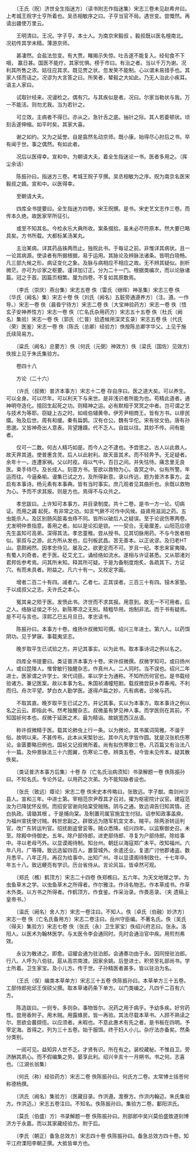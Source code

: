 <!-- { "loadSidebar": true } -->
　　〔王氏（贶）济世全生指迷方〕（读书附志作指迷集）宋志三卷未见赵希弁曰。上考城王贶字士亨所着也。吴丞相敏序之曰。子亨当官不局。遇世变。尝慨然。再请出疆使万里云。

　　王明清曰。王况。字子亨。本士人。为南京宋毅叔 。毅叔既以医名檀南北。况初传其学未精。薄游京师。

　　甚凄然。会盐法忽变。有大贾。睹揭示失惊。吐舌遂不能复入。经旬食不下咽， 赢日甚。国医不能疗。其家忧惧。榜于市曰。有治之者。当以千万为谢。况利其所售之浓。姑往应其求。既见贾之状。忽发笑不能制。心以谓未易措手也。其家人怪而诘之。况谬为大言答之曰。所笑者，辇毂之大如此。乃无人治此小疾耳。语主人家曰。

　　试取针经来。况谩检之。偶有穴。与其疾似是者。况曰。尔家当勒状与我。万一不能活。则勿尤我。当为若针之。

　　可立效。主病者不得已。亦从之。急针舌之底。抽针之际。其人若委顿状。顷刻舌遂伸缩。如平时矣。其家大喜。

　　谢之如约。又为之延誉。自是翕然名动京师。既小康。始得尽心肘后之书。卒有闻于世。事之偶然。有如此者。

　　况后以医得幸。宣和中。为朝请大夫。着全生指迷论一书。医者多用之。（挥尘余话）

　　陈振孙曰。指迷方三卷。考城王贶子亨撰。吴丞相敏为之序。贶为南京名医宋毅叔之婿。宣和中。以医得幸。

　　至朝请大夫。

　　四库全书提要曰。全生指迷方四卷。宋王贶撰。是书。宋史艺文志作三卷。而传本久绝。故医家罕所征引。

　　或至不知其名。今检永乐大典所收。案条掇拾。虽未必尽符原本。然大要已略具矣。方书所载。大都标某汤某丸。

　　主治某病。详其药品铢两而止。独贶此书。于每证之前。非惟详其病状。且一一论其病源。使读者有所据根据，易于运用。其脉论及辨脉法诸条。皆明白晓畅。凡三部九候之形。病证变化之象。及脉与病相应不相应之故。无不辨其疑似。剖析微茫。亦可为诊家之枢要。谨详加订正。分为二十一门。根据类编次，而以论脉诸篇。冠之于首。因篇页相繁。厘为四卷。不复如其原数焉。

　　〔李氏（崇庆）燕台集〕宋志五卷 佚〔雷氏（继晖）神圣集〕宋志三卷 佚〔华氏（阙名）集〕宋志十卷 佚〔刘氏（阙名）五脏旁通遵养方〕（注。遵。一作导。）宋志一卷 佚〔晨昏宁待方〕宋志二卷 佚〔大宝神验药方〕宋志一卷 佚〔悟玄子安神养性方〕宋志一卷 佚〔亡名氏杂用药方〕宋志五十五卷 佚〔杜氏（阙名）集验〕宋志一卷 佚〔郭氏（仁普）拾遗候用深灵玄录〕宋志五卷 佚〔代氏（荣）医鉴〕宋志一卷 佚〔陈氏（总卿）经验方〕佚按陈总卿字华父。上见于施氏续简易方。

　　〔粱氏（阙名）总要方〕佚〔何氏（元弼）神效方〕佚〔梁氏（国佐）见效方〕佚按上见于朱氏集验方。

　　卷四十八

　　方论（二十六）

　　〔许氏（叔微）普济本事方〕宋志十二卷 存自序曰。医之道大矣。可以养生。可以全身。可以尽年。可以利天下与来世。是非浅识者所能为也。苟精此道者。通神明夺造化。擅回生起死之功。则精神之运。必有默相于冥冥之中者。岂可谓之艺与技术为等耶。窃疑上古之时。如岐伯辅黄帝。伊芳尹相商王。皆有方书。以瘳民瘼。殆及后世。周有和缓。秦有扁鹊。汉有仓公。魏有华佗。宋有徐文伯。唐有孙思邈。又皆神奇出人意表。背望踵蹑。代不乏人。自兹以往。其妙不传。间有能者。

　　仅可一二数。何古人精巧如是。而今人之不逮也。予尝思之。古人以此救人。故天畀其道。使普惠含灵。后人以此射利。故天啬其术。而不轻畀予。无足疑者。余年十一。连遭家祸。父以时疫。母以气中。百日之间。并失怙恃。痛念里无良医。束手待尽。及长成人。刻意方书。誓欲以救物为心。杳冥之中。似有所警。年运而往。今逼桑榆。谩集已试之方。及所得新意。录以传远，题为普济本事方。孟启有本事诗。杨元素有本事典。皆有当时事实。庶几观者见其曲折也。余既以救物为心。予而不求其报。则是方也。焉得不与众共之。

　　孝忠跋曰。上许知可本事方。并目录制度。共十二卷。是书一方一论。切病证。而用之蠲 起死。有非常之功。如言气厥不可作中风候。益肾用滋润之药。五虫能杀人。及区别肠风脏毒虫痔不同。皆所以破后人之疑误。至于论说伤寒两卷。尤发明仲景指意。善用之者。如以是论扣是锁。一一契合。无毫厘差。山阳范应德先生盖知可高弟。深得其法。孝忠童稚。尝从授书。见其切脉用药。不与今医者相似。家叔与之游。此方所从发也，后刊板武昌。苦无善本。以正讹谬。及归老HT 山。意颇阙然。因孝忠侍见。屡及之。欲更定而不可。岁且一纪。孝忠来宦夷陵。有蜀人刘奇者。老于医。砭艾尤工。诵经络如流水。遂相与许证甚悉。又从鄂渚刘君邦佐参考焉。问其所未知。释其所可疑。于是为备制度炮炙。各疏其下。方证 穴。有而未具者。附益之。凡六十有一。又校定字画。

　　增者二百二十有四。减者六。乙者七。正其误者。三百三十有四。锓木家塾。于以成叔父之志。夫许氏之本心。

　　冤其亲之陨于医。发愤此书。济世而不求其报。用意到。故无一不可用者。后之人。络脉证侯之不分。新陈寒凉之无别。精粗毕用。炮制非法。而于书有疑焉。是不可与言也。淳熙乙巳五月旦日。孝忠读书。

　　陈振孙曰。本事方十卷。维扬许叔微知可撰。绍兴三年进士。第六人。以药饵阴功。见于梦寐。事载夷坚志。

　　晚岁取平生已试验之方。并记其事实。以为此书。取本事诗词之例以名之。

　　四库全书提要曰。类证普济本事方十卷。宋许叔微撰。叔微字知可。或曰扬州人。或曰昆陵人。惟曾敏行独醒杂志。作真州人。二人同时。当不误也。绍兴二年进士。医家谓之许学士。宋代词臣。率以学士为通称。不知所历何官也。是书载经验诸方。兼记医案。故以本事为名。朱国祯涌幢短剧。载叔微尝获乡荐春闱。不利而归。舟次平望。梦白衣人勤学医。遂得卢扁之妙。凡有病者。诊候与药。

　　不取其直。晚岁取平生已试之方。并记其事。实以为本事方。取本事诗之例以名之云云。即指此书。然考独醒杂志。叔微虽有梦见神人事。而学医则在其前。不知国祯何本也。叔微于延医之术。最为精诣。故姚宽西汉丛语。

　　称许叔微精于医。载其论肺虫上行一条。以为微论。其书属词简雅。不谐于俗。故明以来。不甚传布。此本从宋椠钞出。其中凡丸字皆作圆。犹是汉张机伤寒论。金匮要略旧例也。国祯又记叔微所着。尚有拟伤寒歌三卷。凡百篇又有治法八十一篇。及仲景脉法三十六图翼，伤寒论二卷。辨类五卷。今皆未见传本。疑其散佚矣。

　　〔类证普济本事方后集〕十卷 存〔亡名氏治病须知〕书录解题一卷 佚陈振孙曰。不知名氏。专论外证。以用药之次弟。为不能知脉者设也。

　　〔张氏（致远）瘴论〕宋志二卷 佚宋史本传略曰。张致远。字子猷。南剑州沙县人。宣和三年。中进士第。宰相范宗尹荐其才召对。擢为枢密院计议官。建寇范汝为已降犹怀反侧。而招安官谢向陆棠受贼赂。阴与之通。致远谒告归知其情。还白执政。请锄其根 。于是捕向棠。及制置司属官施宜生付狱。诏参知政事盖庾。为福州宣抚使讨贼。韩世忠副之。辟致远为随军机宜文本。贼平。除两浙转运判官。改广东转运判官。招抚剧盗曾衮等。贼众悉降。绍兴四年。以监察御史召。未至。除殿中侍御史。五年。除户部侍郎。进吏部侍郎、寻复为户部侍郎。除给事中。寻以老母丐外。以显谟阁待制。知台州。朝廷以海寇郑广未平。改知福州。六年八月。广等降。致远选留四百人。置营城外。余遣还业。复遣广讨他郡诸盗。数月悉平。八年正月。再召为给事中。出知广州。寻以显谟阁待制致仕。十七年卒。年五十八。致远鲠亮有学识。历台省侍从。言论风旨。皆卓然可观。

　　〔郑氏（樵）鹤顶方〕宋志二十四卷 佚郑樵曰。五六年。为天文地理之学。为虫鱼草木之学。以虫鱼草木之所得者。作尔雅注。作诗名物志。作本草成书。作草木外类。以方书之所得者。作鹤顶方。作食鉴。作采治录。作畏恶录。（夹 遗稿上皇帝书。）

　　〔温氏（阙名）舍人方〕宋志一卷注曰。不知人。佚〔卓氏（伯融）妙济方〕宋志一卷 佚〔亡名氏备用方〕宋志二卷注曰。岳州守臣编。不著名氏。佚〔吴氏（得夫）集验方〕宋志七卷 佚〔张氏（永）卫生家宝〕佚绍兴府志曰。张永。洛阳人。以医术为翰林医学。与太医令李会通同时。先时会通治官中疾。用煎剂弗效。

　　永议为散进之。即愈。诏擢会通为驻泊郎。会通奏功由于永。因同授驻泊郎。行八。人呼为八伯驻。扈从高宗南渡。因家余姚。后登进士。积劳至礼部尚书。学士所着。卫生家宝。及小儿方。传于世。子孙精医者甚多。皆以驻泊为名。

　　〔王氏（俣）编类本草单方〕宋志三十五卷 佚陈振孙曰。本草单方三十五卷。工部侍郎宛邱王俣硕父撰。取本草诸药条下单方。以门类编之。凡四千二百有六方。

　　陈造跋曰。一则专。多则杂。事物皆尔。况药之用于病乎。予幼多疾。好穷药性。尝用香附子。用木贼。用露蜂房。皆一再验。其法尽载本草书。人顾不熟读之尔。思欲会蕞撷揽。以应须者。未暇也。不意此惠术有先之者。是书板在四明。予宰定海。首得之。列为三十五卷。始于服饵。终于妇人小儿。杂疗法亦备矣。然条分类别。

　　一阅可见。益知异人世不乏。才贤有识。所在有之。装校藏秘。不惟自卫。旁济酬其夙心。而不假编集之劳。晏享此利。绍兴辛亥十一月朔书。书之何。志喜也。（江湖长翁集）

　　〔何氏（称）经验药方〕宋志二卷 佚陈振孙曰。何氏方二卷。太常博士括苍何称德杨撰。

　　〔洪氏（阙名）集验方〕（医藏目录。作洪遵。澹寮方。作洪内翰迈。朱氏集验方。作洪迈。）宋志五卷注曰。不知名。佚陈振孙曰。集验方二卷。鄱阳洪氏。

　　〔莫氏（伯盛）方〕书录解题一卷 佚陈振孙曰。刑部郎中吴兴莫伯盛致道刻博济方于永嘉。而以其家藏经验方。附于后。

　　〔李氏（朝正）备急总效方〕宋志四十卷 佚陈振孙曰。备急总效方四十卷。知平江府溧阳李朝正撰。大抵皆单方也。

